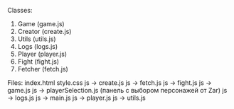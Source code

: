 
Classes:

1. Game (game.js)
2. Creator (create.js)
3. Utils (utils.js)
4. Logs (logs.js)
5. Player (player.js)
6. Fight (fight.js)
7. Fetcher (fetch.js)


Files:
index.html
style.css
js -> create.js
js -> fetch.js
js -> fight.js
js -> game.js
js -> playerSelection.js (панель с выбором персонажей от Zar)
js -> logs.js
js -> main.js
js -> player.js
js -> utils.js
